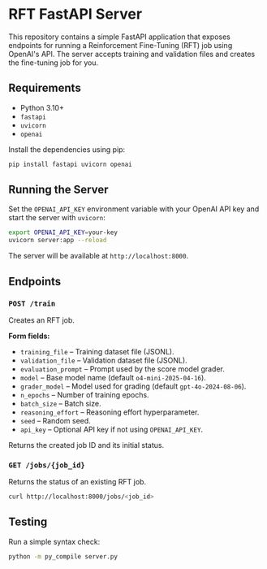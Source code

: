 # RFT FastAPI Server

This repository contains a simple FastAPI application that exposes endpoints for running a Reinforcement Fine-Tuning (RFT) job using OpenAI's API. The server accepts training and validation files and creates the fine-tuning job for you.

## Requirements

- Python 3.10+
- `fastapi`
- `uvicorn`
- `openai`

Install the dependencies using pip:

```bash
pip install fastapi uvicorn openai
```

## Running the Server

Set the `OPENAI_API_KEY` environment variable with your OpenAI API key and start the server with `uvicorn`:

```bash
export OPENAI_API_KEY=your-key
uvicorn server:app --reload
```

The server will be available at `http://localhost:8000`.

## Endpoints

### `POST /train`
Creates an RFT job.

**Form fields:**

- `training_file` – Training dataset file (JSONL).
- `validation_file` – Validation dataset file (JSONL).
- `evaluation_prompt` – Prompt used by the score model grader.
- `model` – Base model name (default `o4-mini-2025-04-16`).
- `grader_model` – Model used for grading (default `gpt-4o-2024-08-06`).
- `n_epochs` – Number of training epochs.
- `batch_size` – Batch size.
- `reasoning_effort` – Reasoning effort hyperparameter.
- `seed` – Random seed.
- `api_key` – Optional API key if not using `OPENAI_API_KEY`.

Returns the created job ID and its initial status.

### `GET /jobs/{job_id}`
Returns the status of an existing RFT job.

```bash
curl http://localhost:8000/jobs/<job_id>
```

## Testing
Run a simple syntax check:
```bash
python -m py_compile server.py
```

